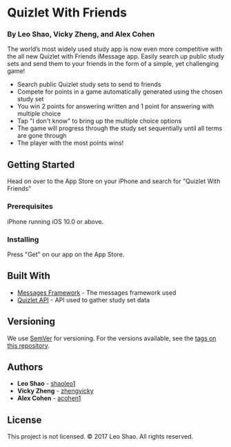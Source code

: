 # Quizlet With Friends
### By Leo Shao, Vicky Zheng, and Alex Cohen

The world’s most widely used study app is now even more competitive with the all new Quizlet with Friends iMessage app. Easily search up public study sets and send them to your friends in the form of a simple, yet challenging game!

- Search public Quizlet study sets to send to friends
- Compete for points in a game automatically generated using the chosen study set
- You win 2 points for answering written and 1 point for answering with multiple choice
- Tap "I don't know" to bring up the multiple choice options
- The game will progress through the study set sequentially until all terms are gone through
- The player with the most points wins!

## Getting Started

Head on over to the App Store on your iPhone and search for "Quizlet With Friends"

### Prerequisites

iPhone running iOS 10.0 or above.

### Installing

Press "Get" on our app on the App Store.

## Built With

* [Messages Framework](https://developer.apple.com/documentation/messages) - The messages framework used
* [Quizlet API](https://quizlet.com/api/2.0/docs) - API used to gather study set data

## Versioning

We use [SemVer](http://semver.org/) for versioning. For the versions available, see the [tags on this repository](https://github.com/shaoleo1/QuizletWithFriends/tags). 

## Authors

* **Leo Shao** - [shaoleo1](https://github.com/shaoleo1)
* **Vicky Zheng** - [zhengvicky](https://github.com/zhengvicky)
* **Alex Cohen** - [acohen1](https://github.com/acohen1)

## License

This project is not licensed. © 2017 Leo Shao. All rights reserved.
